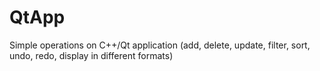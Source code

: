 # QtApp
Simple operations on C++/Qt application (add, delete, update, filter, sort, undo, redo, display in different formats)
